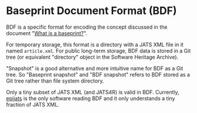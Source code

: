 Baseprint Document Format (BDF)
===============================

BDF is a specific format for encoding the concept discussed in the document
"[What is a baseprint?](https://perm.pub/HKSI5NPzMFmgRlb4Vboi71OTKYo)".

For temporary storage, this format is a directory with a JATS XML file in it named `article.xml`.
For public long-term storage, BDF data is stored in a Git tree
(or equivalent "directory" object in the Software Heritage Archive).

"Snapshot" is a good alternative and more intuitive name for BDF as a Git tree.
So "Baseprint snapshot" and "BDF snapshot" refers to BDF stored as a Git tree rather
than file system directory.

Only a tiny subset of JATS XML (and JATS4R) is valid in BDF.
Currently, [epijats](https://gitlab.com/perm.pub/epijats) is the only software
reading BDF and it only understands a tiny fraction of JATS XML.

